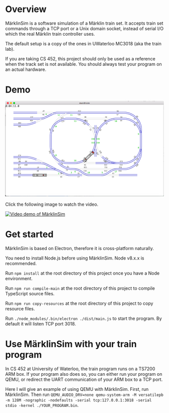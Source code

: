 # Overview
MärklinSim is a software simulation of a Märklin train set. It accepts train set commands through a TCP port
or a Unix domain socket, instead of serial I/O which the real Märklin train controller uses.

The default setup is a copy of the ones in UWaterloo MC3018 (aka the train lab).

If you are taking CS 452, this project should only be used as a reference when the track set is not available. You should always test your program on an actual hardware. 

# Demo

![Screenshot of MärklinSim](doc/TrackA.png?raw=true)

Click the following image to watch the video.

[![Video demo of MärklinSim](https://img.youtube.com/vi/IRfwhlV-NT4/0.jpg)](https://www.youtube.com/watch?v=IRfwhlV-NT4)

# Get started
MärklinSim is based on Electron, therefore it is cross-platform naturally.

You need to install Node.js before using MärklinSim. Node v8.x.x is recommended.

Run `npm install` at the root directory of this project once you have a Node environment.

Run `npm run compile-main` at the root directory of this project to compile TypeScript source files.

Run `npm run copy-resources` at the root directory of this project to copy resource files.

Run `./node_modules/.bin/electron ./dist/main.js` to start the program. By default it will listen TCP port 3018.

# Use MärklinSim with your train program

In CS 452 at University of Waterloo, the train program runs on a TS7200 ARM box.
If your program also does so, you can either run your program on QEMU, or redirect the UART communication of your ARM box to a TCP port.

Here I will give an example of using QEMU with MärklinSim. First, run MärklinSim. Then run `QEMU_AUDIO_DRV=none qemu-system-arm -M versatilepb -m 128M -nographic -nodefaults -serial tcp:127.0.0.1:3018 -serial stdio -kernel ./YOUR_PROGRAM.bin`.
